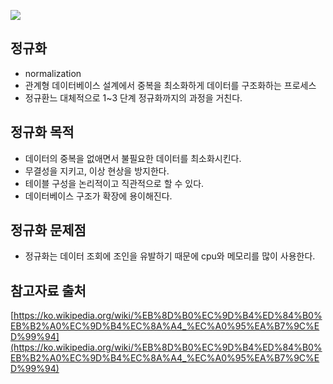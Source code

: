 ![](https://goodgid.github.io/assets/img/db/normalization_3.png)

## 정규화
- normalization
- 관계형 데이터베이스 설계에서 중복을 최소화하게 데이터를 구조화하는 프로세스
- 정규환느 대체적으로 1~3 단계 정규화까지의 과정을 거친다.

## 정규화 목적
- 데이터의 중복을 없애면서 불필요한 데이터를 최소화시킨다.
- 무결성을 지키고, 이상 현상을 방지한다.
- 테이블 구성을 논리적이고 직관적으로 할 수 있다.
- 데이터베이스 구조가 확장에 용이해진다.

## 정규화 문제점
- 정규화는 데이터 조회에 조인을 유발하기 때문에 cpu와 메모리를 많이 사용한다.

## 참고자료 출처
[https://ko.wikipedia.org/wiki/%EB%8D%B0%EC%9D%B4%ED%84%B0%EB%B2%A0%EC%9D%B4%EC%8A%A4_%EC%A0%95%EA%B7%9C%ED%99%94](https://ko.wikipedia.org/wiki/%EB%8D%B0%EC%9D%B4%ED%84%B0%EB%B2%A0%EC%9D%B4%EC%8A%A4_%EC%A0%95%EA%B7%9C%ED%99%94)
